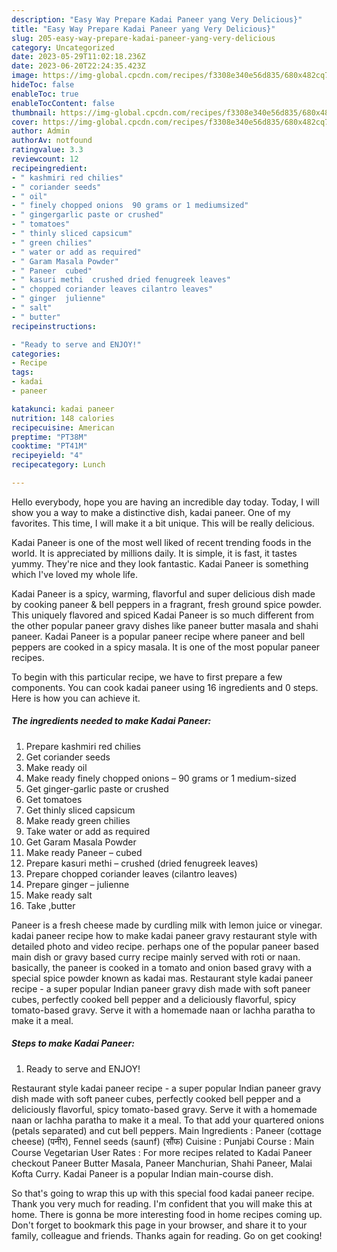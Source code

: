 ```yaml
---
description: "Easy Way Prepare Kadai Paneer yang Very Delicious}"
title: "Easy Way Prepare Kadai Paneer yang Very Delicious}"
slug: 205-easy-way-prepare-kadai-paneer-yang-very-delicious
category: Uncategorized
date: 2023-05-29T11:02:18.236Z
date: 2023-06-20T22:24:35.423Z
image: https://img-global.cpcdn.com/recipes/f3308e340e56d835/680x482cq70/kadai-paneer-recipe-main-photo.jpg
hideToc: false
enableToc: true
enableTocContent: false
thumbnail: https://img-global.cpcdn.com/recipes/f3308e340e56d835/680x482cq70/kadai-paneer-recipe-main-photo.jpg
cover: https://img-global.cpcdn.com/recipes/f3308e340e56d835/680x482cq70/kadai-paneer-recipe-main-photo.jpg
author: Admin
authorAv: notfound
ratingvalue: 3.3
reviewcount: 12
recipeingredient:
- " kashmiri red chilies"
- " coriander seeds"
- " oil"
- " finely chopped onions  90 grams or 1 mediumsized"
- " gingergarlic paste or crushed"
- " tomatoes"
- " thinly sliced capsicum"
- " green chilies"
- " water or add as required"
- " Garam Masala Powder"
- " Paneer  cubed"
- " kasuri methi  crushed dried fenugreek leaves"
- " chopped coriander leaves cilantro leaves"
- " ginger  julienne"
- " salt"
- " butter"
recipeinstructions:

- "Ready to serve and ENJOY!"
categories:
- Recipe
tags:
- kadai
- paneer

katakunci: kadai paneer 
nutrition: 148 calories
recipecuisine: American
preptime: "PT38M"
cooktime: "PT41M"
recipeyield: "4"
recipecategory: Lunch

---
```



Hello everybody, hope you are having an incredible day today. Today, I will show you a way to make a distinctive dish, kadai paneer. One of my favorites. This time, I will make it a bit unique. This will be really delicious.

Kadai Paneer is one of the most well liked of recent trending foods in the world. It is appreciated by millions daily. It is simple, it is fast, it tastes yummy. They're nice and they look fantastic. Kadai Paneer is something which I've loved my whole life.

Kadai Paneer is a spicy, warming, flavorful and super delicious dish made by cooking paneer &amp; bell peppers in a fragrant, fresh ground spice powder. This uniquely flavored and spiced Kadai Paneer is so much different from the other popular paneer gravy dishes like paneer butter masala and shahi paneer. Kadai Paneer is a popular paneer recipe where paneer and bell peppers are cooked in a spicy masala. It is one of the most popular paneer recipes.


To begin with this particular recipe, we have to first prepare a few components. You can cook kadai paneer using 16 ingredients and 0 steps. Here is how you can achieve it.

<!--inarticleads1-->

##### The ingredients needed to make Kadai Paneer:

1. Prepare  kashmiri red chilies
1. Get  coriander seeds
1. Make ready  oil
1. Make ready  finely chopped onions – 90 grams or 1 medium-sized
1. Get  ginger-garlic paste or crushed
1. Get  tomatoes
1. Get  thinly sliced capsicum
1. Make ready  green chilies
1. Take  water or add as required
1. Get  Garam Masala Powder
1. Make ready  Paneer – cubed
1. Prepare  kasuri methi – crushed (dried fenugreek leaves)
1. Prepare  chopped coriander leaves (cilantro leaves)
1. Prepare  ginger – julienne
1. Make ready  salt
1. Take  ,butter


Paneer is a fresh cheese made by curdling milk with lemon juice or vinegar. kadai paneer recipe how to make kadai paneer gravy restaurant style with detailed photo and video recipe. perhaps one of the popular paneer based main dish or gravy based curry recipe mainly served with roti or naan. basically, the paneer is cooked in a tomato and onion based gravy with a special spice powder known as kadai mas. Restaurant style kadai paneer recipe - a super popular Indian paneer gravy dish made with soft paneer cubes, perfectly cooked bell pepper and a deliciously flavorful, spicy tomato-based gravy. Serve it with a homemade naan or lachha paratha to make it a meal. 

<!--inarticleads2-->

##### Steps to make Kadai Paneer:


1. Ready to serve and ENJOY!

Restaurant style kadai paneer recipe - a super popular Indian paneer gravy dish made with soft paneer cubes, perfectly cooked bell pepper and a deliciously flavorful, spicy tomato-based gravy. Serve it with a homemade naan or lachha paratha to make it a meal. To that add your quartered onions (petals separated) and cut bell peppers. Main Ingredients : Paneer (cottage cheese) (पनीर), Fennel seeds (saunf) (सौंफ) Cuisine : Punjabi Course : Main Course Vegetarian User Rates : For more recipes related to Kadai Paneer checkout Paneer Butter Masala, Paneer Manchurian, Shahi Paneer, Malai Kofta Curry. Kadai Paneer is a popular Indian main-course dish. 

So that's going to wrap this up with this special food kadai paneer recipe. Thank you very much for reading. I'm confident that you will make this at home. There is gonna be more interesting food in home recipes coming up. Don't forget to bookmark this page in your browser, and share it to your family, colleague and friends. Thanks again for reading. Go on get cooking!
